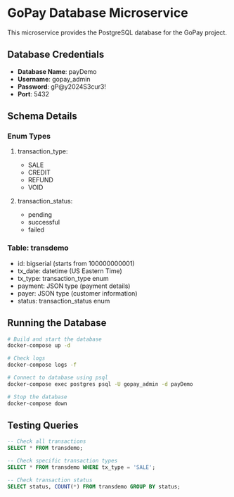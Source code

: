 # GoPay Database Microservice

This microservice provides the PostgreSQL database for the GoPay project.

## Database Credentials

- **Database Name**: payDemo
- **Username**: gopay_admin
- **Password**: gP@y2024S3cur3!
- **Port**: 5432

## Schema Details

### Enum Types
1. transaction_type:
   - SALE
   - CREDIT
   - REFUND
   - VOID

2. transaction_status:
   - pending
   - successful
   - failed

### Table: transdemo
- id: bigserial (starts from 100000000001)
- tx_date: datetime (US Eastern Time)
- tx_type: transaction_type enum
- payment: JSON type (payment details)
- payer: JSON type (customer information)
- status: transaction_status enum

## Running the Database

```bash
# Build and start the database
docker-compose up -d

# Check logs
docker-compose logs -f

# Connect to database using psql
docker-compose exec postgres psql -U gopay_admin -d payDemo

# Stop the database
docker-compose down
```

## Testing Queries

```sql
-- Check all transactions
SELECT * FROM transdemo;

-- Check specific transaction types
SELECT * FROM transdemo WHERE tx_type = 'SALE';

-- Check transaction status
SELECT status, COUNT(*) FROM transdemo GROUP BY status;
```